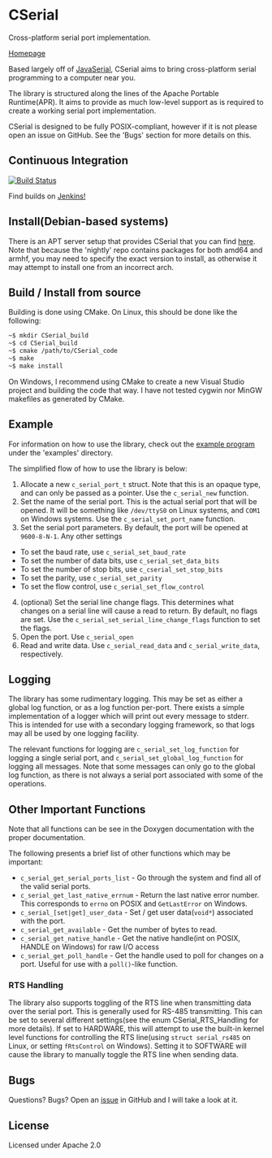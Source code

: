 # CSerial

Cross-platform serial port implementation.

[Homepage](http://programming.rm5248.com/projects/c-serial/)

Based largely off of [JavaSerial](https://github.com/rm5248/JavaSerial),
CSerial aims to bring cross-platform serial programming to a computer near you.

The library is structured along the lines of the Apache Portable Runtime(APR).
It aims to provide as much low-level support as is required to create a working
serial port implementation.

CSerial is designed to be fully POSIX-compliant, however if it is not please
open an issue on GitHub.  See the 'Bugs' section for more details on this.

## Continuous Integration
[![Build Status](http://jenkins.rm5248.com/buildStatus/icon?job=CSerial)](
http://jenkins.rm5248.com/job/CSerial)

Find builds on [Jenkins!](http://jenkins.rm5248.com/job/CSerial/)

## Install(Debian-based systems)

There is an APT server setup that provides CSerial that you can find
[here](http://apt.rm5248.com/).  Note that because the 'nightly' repo 
contains packages for both amd64 and armhf, you may need to specify
the exact version to install, as otherwise it may attempt to install 
one from an incorrect arch.

## Build / Install from source

Building is done using CMake.  On Linux, this should be done like the 
following:

```bash
~$ mkdir CSerial_build
~$ cd CSerial_build
~$ cmake /path/to/CSerial_code
~$ make
~$ make install
```

On Windows, I recommend using CMake to create a new Visual Studio project and 
building the code that way.  I have not tested cygwin nor MinGW makefiles as 
generated by CMake.

## Example

For information on how to use the library, check out the [example program](
https://github.com/rm5248/CSerial/blob/master/examples/example_full.c)
under the 'examples' directory.

The simplified flow of how to use the library is below:

1. Allocate a new `c_serial_port_t` struct.  Note that this is an opaque type,
and can only be passed as a pointer.  Use the `c_serial_new` function.
2. Set the name of the serial port.  This is the actual serial port that will 
be opened.  It will be something like `/dev/ttyS0` on Linux systems, and 
`COM1` on Windows systems.  Use the `c_serial_set_port_name` function.
3. Set the serial port parameters.  By default, the port will be opened at 
`9600-8-N-1`.  Any other settings 
  * To set the baud rate, use `c_serial_set_baud_rate`
  * To set the number of data bits, use `c_serial_set_data_bits`
  * To set the number of stop bits, use `c_cserial_set_stop_bits`
  * To set the parity, use `c_serial_set_parity`
  * To set the flow control, use `c_serial_set_flow_control`
4. (optional) Set the serial line change flags.  This determines what changes 
on a serial line will cause a read to return.  By default, no flags are set.
Use the `c_serial_set_serial_line_change_flags` function to set the flags.
5. Open the port.  Use `c_serial_open`
6. Read and write data.  Use `c_serial_read_data` and `c_serial_write_data`, 
respectively.

## Logging

The library has some rudimentary logging.  This may be set as either a global 
log function, or as a log function per-port.  There exists a simple 
implementation of a logger which will print out every message to stderr.  This 
is intended for use with a secondary logging framework, so that logs may all 
be used by one logging facility.

The relevant functions for logging are `c_serial_set_log_function` for logging 
a single serial port, and `c_serial_set_global_log_function` for logging 
all messages.  Note that some messages can only go to the global log function, 
as there is not always a serial port associated with some of the operations.

## Other Important Functions

Note that all functions can be see in the Doxygen documentation with 
the proper documentation.  

The following presents a brief list of other functions which may be 
important:

* `c_serial_get_serial_ports_list` - Go through the system and find all of 
the valid serial ports.
* `c_serial_get_last_native_errnum` - Return the last native error number.  
This corresponds to `errno` on POSIX and `GetLastError` on Windows.
* `c_serial_[set|get]_user_data` - Set / get user data(`void*`) associated 
with the port.
* `c_serial_get_available` - Get the number of bytes to read.
* `c_serial_get_native_handle` - Get the native handle(int on POSIX, HANDLE on 
Windows) for raw I/O access
* `c_serial_get_poll_handle` - Get the handle used to poll for changes on a 
port.  Useful for use with a `poll()`-like function.

### RTS Handling

The library also supports toggling of the RTS line when transmitting data 
over the serial port.  This is generally used for RS-485 transmitting.  This 
can be set to several different settings(see the enum CSerial_RTS_Handling 
for more details).  If set to HARDWARE, this will attempt to use the built-in 
kernel level functions for controlling the RTS line(using `struct serial_rs485` 
on Linux, or setting `fRtsControl` on Windows).  Setting it to SOFTWARE will 
cause the library to manually toggle the RTS line when sending data.

## Bugs

Questions?  Bugs?  Open an [issue](https://github.com/rm5248/CSerial/issues)
 in GitHub and I will take a look at it.

## License
Licensed under Apache 2.0

